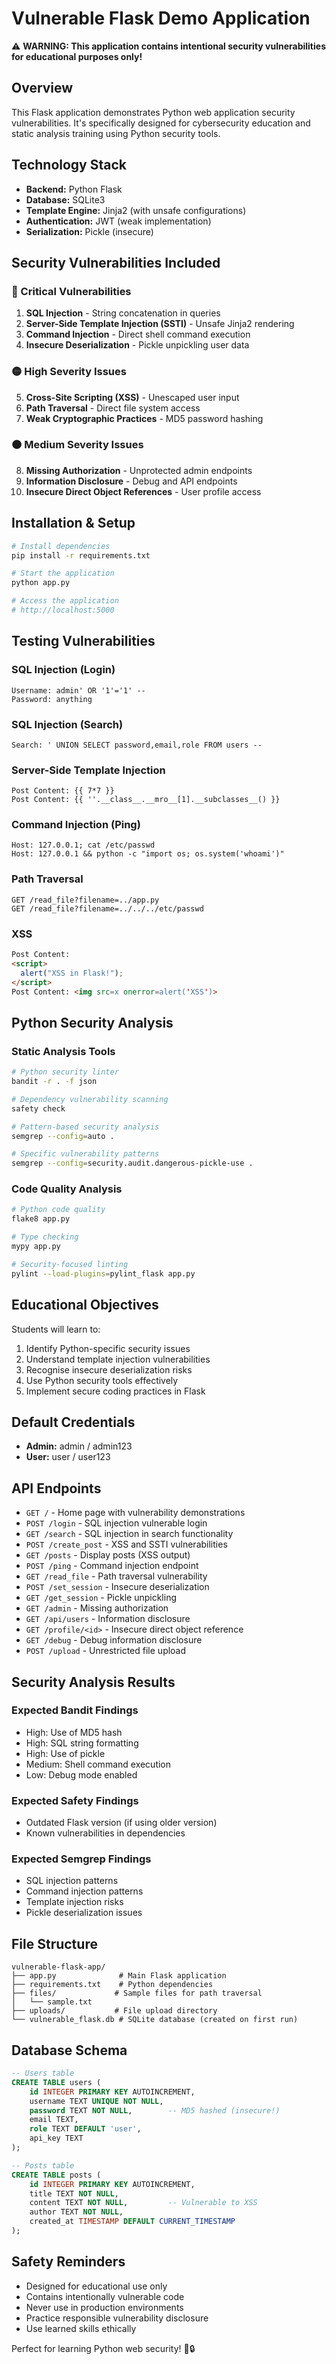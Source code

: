 # Vulnerable Flask Demo Application

⚠️ **WARNING: This application contains intentional security vulnerabilities for
educational purposes only!**

## Overview

This Flask application demonstrates Python web application security
vulnerabilities. It's specifically designed for cybersecurity education and
static analysis training using Python security tools.

## Technology Stack

- **Backend:** Python Flask
- **Database:** SQLite3
- **Template Engine:** Jinja2 (with unsafe configurations)
- **Authentication:** JWT (weak implementation)
- **Serialization:** Pickle (insecure)

## Security Vulnerabilities Included

### 🔴 Critical Vulnerabilities

1. **SQL Injection** - String concatenation in queries
2. **Server-Side Template Injection (SSTI)** - Unsafe Jinja2 rendering
3. **Command Injection** - Direct shell command execution
4. **Insecure Deserialization** - Pickle unpickling user data

### 🟡 High Severity Issues

5. **Cross-Site Scripting (XSS)** - Unescaped user input
6. **Path Traversal** - Direct file system access
7. **Weak Cryptographic Practices** - MD5 password hashing

### 🟠 Medium Severity Issues

8. **Missing Authorization** - Unprotected admin endpoints
9. **Information Disclosure** - Debug and API endpoints
10. **Insecure Direct Object References** - User profile access

## Installation & Setup

```bash
# Install dependencies
pip install -r requirements.txt

# Start the application
python app.py

# Access the application
# http://localhost:5000
```

## Testing Vulnerabilities

### SQL Injection (Login)

```
Username: admin' OR '1'='1' --
Password: anything
```

### SQL Injection (Search)

```
Search: ' UNION SELECT password,email,role FROM users --
```

### Server-Side Template Injection

```
Post Content: {{ 7*7 }}
Post Content: {{ ''.__class__.__mro__[1].__subclasses__() }}
```

### Command Injection (Ping)

```
Host: 127.0.0.1; cat /etc/passwd
Host: 127.0.0.1 && python -c "import os; os.system('whoami')"
```

### Path Traversal

```
GET /read_file?filename=../app.py
GET /read_file?filename=../../../etc/passwd
```

### XSS

```html
Post Content:
<script>
  alert("XSS in Flask!");
</script>
Post Content: <img src=x onerror=alert('XSS')>
```

## Python Security Analysis

### Static Analysis Tools

```bash
# Python security linter
bandit -r . -f json

# Dependency vulnerability scanning
safety check

# Pattern-based security analysis
semgrep --config=auto .

# Specific vulnerability patterns
semgrep --config=security.audit.dangerous-pickle-use .
```

### Code Quality Analysis

```bash
# Python code quality
flake8 app.py

# Type checking
mypy app.py

# Security-focused linting
pylint --load-plugins=pylint_flask app.py
```

## Educational Objectives

Students will learn to:

1. Identify Python-specific security issues
2. Understand template injection vulnerabilities
3. Recognise insecure deserialization risks
4. Use Python security tools effectively
5. Implement secure coding practices in Flask

## Default Credentials

- **Admin:** admin / admin123
- **User:** user / user123

## API Endpoints

- `GET /` - Home page with vulnerability demonstrations
- `POST /login` - SQL injection vulnerable login
- `GET /search` - SQL injection in search functionality
- `POST /create_post` - XSS and SSTI vulnerabilities
- `GET /posts` - Display posts (XSS output)
- `POST /ping` - Command injection endpoint
- `GET /read_file` - Path traversal vulnerability
- `POST /set_session` - Insecure deserialization
- `GET /get_session` - Pickle unpickling
- `GET /admin` - Missing authorization
- `GET /api/users` - Information disclosure
- `GET /profile/<id>` - Insecure direct object reference
- `GET /debug` - Debug information disclosure
- `POST /upload` - Unrestricted file upload

## Security Analysis Results

### Expected Bandit Findings

- High: Use of MD5 hash
- High: SQL string formatting
- High: Use of pickle
- Medium: Shell command execution
- Low: Debug mode enabled

### Expected Safety Findings

- Outdated Flask version (if using older version)
- Known vulnerabilities in dependencies

### Expected Semgrep Findings

- SQL injection patterns
- Command injection patterns
- Template injection risks
- Pickle deserialization issues

## File Structure

```
vulnerable-flask-app/
├── app.py              # Main Flask application
├── requirements.txt    # Python dependencies
├── files/             # Sample files for path traversal
│   └── sample.txt
├── uploads/           # File upload directory
└── vulnerable_flask.db # SQLite database (created on first run)
```

## Database Schema

```sql
-- Users table
CREATE TABLE users (
    id INTEGER PRIMARY KEY AUTOINCREMENT,
    username TEXT UNIQUE NOT NULL,
    password TEXT NOT NULL,        -- MD5 hashed (insecure!)
    email TEXT,
    role TEXT DEFAULT 'user',
    api_key TEXT
);

-- Posts table
CREATE TABLE posts (
    id INTEGER PRIMARY KEY AUTOINCREMENT,
    title TEXT NOT NULL,
    content TEXT NOT NULL,         -- Vulnerable to XSS
    author TEXT NOT NULL,
    created_at TIMESTAMP DEFAULT CURRENT_TIMESTAMP
);
```

## Safety Reminders

- Designed for educational use only
- Contains intentionally vulnerable code
- Never use in production environments
- Practice responsible vulnerability disclosure
- Use learned skills ethically

Perfect for learning Python web security! 🐍🔒
